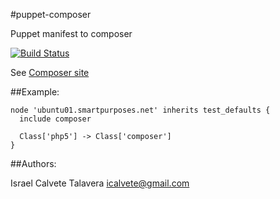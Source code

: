 #puppet-composer

Puppet manifest to composer 

[![Build Status](https://secure.travis-ci.org/icalvete/puppet-composer.png)](http://travis-ci.org/icalvete/puppet-composer)

See [Composer site](https://getcomposer.org/)

##Example:

```puppet
node 'ubuntu01.smartpurposes.net' inherits test_defaults {
  include composer

  Class['php5'] -> Class['composer']
}
```

##Authors:

Israel Calvete Talavera <icalvete@gmail.com>
